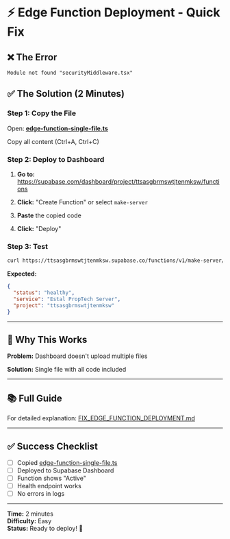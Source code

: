 # ⚡ Edge Function Deployment - Quick Fix

## ❌ The Error

```
Module not found "securityMiddleware.tsx"
```

## ✅ The Solution (2 Minutes)

### Step 1: Copy the File

Open: **[edge-function-single-file.ts](edge-function-single-file.ts)**

Copy all content (Ctrl+A, Ctrl+C)

### Step 2: Deploy to Dashboard

1. **Go to:** https://supabase.com/dashboard/project/ttsasgbrmswtjtenmksw/functions

2. **Click:** "Create Function" or select `make-server`

3. **Paste** the copied code

4. **Click:** "Deploy"

### Step 3: Test

```bash
curl https://ttsasgbrmswtjtenmksw.supabase.co/functions/v1/make-server/health
```

**Expected:**
```json
{
  "status": "healthy",
  "service": "Estal PropTech Server",
  "project": "ttsasgbrmswtjtenmksw"
}
```

---

## 🎯 Why This Works

**Problem:** Dashboard doesn't upload multiple files

**Solution:** Single file with all code included

---

## 📚 Full Guide

For detailed explanation: [FIX_EDGE_FUNCTION_DEPLOYMENT.md](FIX_EDGE_FUNCTION_DEPLOYMENT.md)

---

## ✅ Success Checklist

- [ ] Copied [edge-function-single-file.ts](edge-function-single-file.ts)
- [ ] Deployed to Supabase Dashboard
- [ ] Function shows "Active"
- [ ] Health endpoint works
- [ ] No errors in logs

---

**Time:** 2 minutes  
**Difficulty:** Easy  
**Status:** Ready to deploy! 🚀
